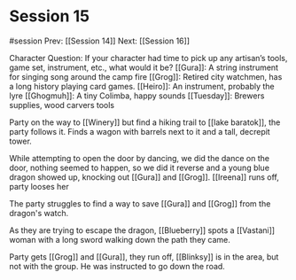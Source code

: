 # Session 15
#session
Prev: [[Session 14]]
Next: [[Session 16]]

Character Question:
If your character had time to pick up any artisan’s tools, game set, instrument, etc., what would it be?
[[Gura]]: A string instrument for singing song around the camp fire
[[Grog]]: Retired city watchmen, has a long history playing card games. 
[[Heiro]]: An instrument, probably the lyre
[[Ghogmuh]]: A tiny Colimba, happy sounds
[[Tuesday]]: Brewers supplies, wood carvers tools

Party on the way to [[Winery]] but find a hiking trail to [[lake baratok]], the party follows it. Finds a wagon with barrels next to it and a tall, decrepit tower.

While attempting to open the door by dancing, we did the dance on the door, nothing seemed to happen, so we did it reverse and a young blue dragon showed up, knocking out [[Gura]] and [[Grog]]. [[Ireena]] runs off, party looses her

The party struggles to find a way to save [[Gura]] and [[Grog]] from the dragon's watch.

As they are trying to escape the dragon, [[Blueberry]] spots a [[Vastani]] woman with a long sword walking down the path they came.

Party gets [[Grog]] and [[Gura]], they run off, [[Blinksy]] is in the area, but not with the group. He was instructed to go down the road.
